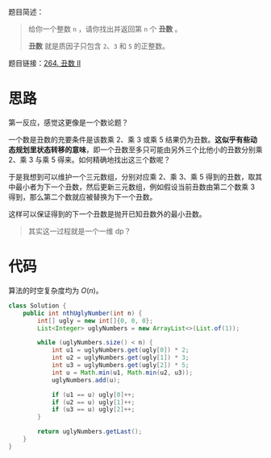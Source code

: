 题目简述：

> 给你一个整数 `n` ，请你找出并返回第 `n` 个 **丑数** 。
>
> **丑数** 就是质因子只包含 `2`、`3` 和 `5` 的正整数。

题目链接：[264. 丑数 II](https://leetcode.cn/problems/ugly-number-ii/)

# 思路

第一反应，感觉这更像是一个数论题？

一个数是丑数的充要条件是该数乘 2、乘 3 或乘 5 结果仍为丑数。**这似乎有些动态规划里状态转移的意味**，即一个丑数至多只可能由另外三个比他小的丑数分别乘 2、乘 3 与乘 5 得来。如何精确地找出这三个数呢？

于是我想到可以维护一个三元数组，分别对应乘 2、乘 3、乘 5 得到的丑数，取其中最小者为下一个丑数，然后更新三元数组，例如假设当前丑数由第二个数乘 3 得到，那么第二个数就应被替换为下一个丑数。

这样可以保证得到的下一个丑数是抛开已知丑数外的最小丑数。

> 其实这一过程就是一个一维 dp？

# 代码

算法的时空复杂度均为 $O(n)$。

```java
class Solution {
    public int nthUglyNumber(int n) {
        int[] ugly = new int[]{0, 0, 0};
        List<Integer> uglyNumbers = new ArrayList<>(List.of(1));

        while (uglyNumbers.size() < n) {
            int u1 = uglyNumbers.get(ugly[0]) * 2;
            int u2 = uglyNumbers.get(ugly[1]) * 3;
            int u3 = uglyNumbers.get(ugly[2]) * 5;
            int u = Math.min(u1, Math.min(u2, u3));
            uglyNumbers.add(u);

            if (u1 == u) ugly[0]++;
            if (u2 == u) ugly[1]++;
            if (u3 == u) ugly[2]++;
        }

        return uglyNumbers.getLast();
    }
}
```
